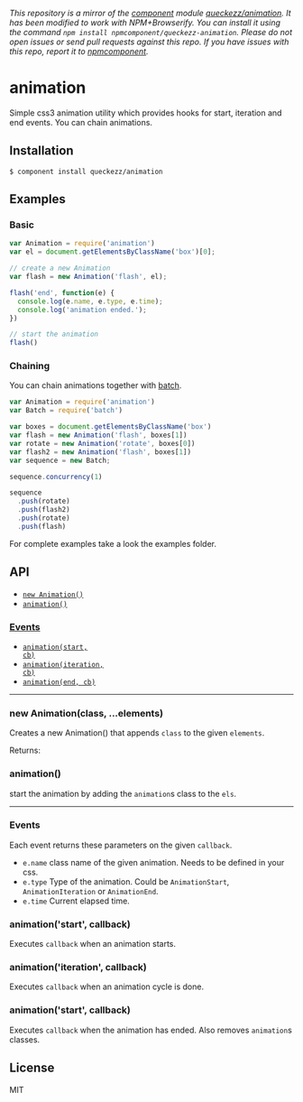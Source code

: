 *This repository is a mirror of the [component](http://component.io) module [queckezz/animation](http://github.com/queckezz/animation). It has been modified to work with NPM+Browserify. You can install it using the command `npm install npmcomponent/queckezz-animation`. Please do not open issues or send pull requests against this repo. If you have issues with this repo, report it to [npmcomponent](https://github.com/airportyh/npmcomponent).*
# animation

  Simple css3 animation utility which provides hooks for start, iteration and end events. You can chain animations.

## Installation

    $ component install queckezz/animation

## Examples

### Basic

```js
var Animation = require('animation')
var el = document.getElementsByClassName('box')[0];

// create a new Animation
var flash = new Animation('flash', el);

flash('end', function(e) {
  console.log(e.name, e.type, e.time);
  console.log('animation ended.');
})

// start the animation
flash()
```

### Chaining

  You can chain animations together with [batch](https://github.com/visionmedia/batch).

```js
var Animation = require('animation')
var Batch = require('batch')

var boxes = document.getElementsByClassName('box')
var flash = new Animation('flash', boxes[1])
var rotate = new Animation('rotate', boxes[0])
var flash2 = new Animation('flash', boxes[1])
var sequence = new Batch;

sequence.concurrency(1)

sequence
  .push(rotate)
  .push(flash2)
  .push(rotate)
  .push(flash)
```

For complete examples take a look the examples folder.

## API

* <a href="#api-ctor"><code>new Animation()</code></a>
* <a href="#api-animation"><code>animation()</code></a>

### <a href="#api-events">Events</a>

* <a href="#api-events-start"><code>animation(start, cb)</code></a>
* <a href="#api-events-iteration"><code>animation(iteration, cb)</code></a>
* <a href="#api-events-end"><code>animation(end, cb)</code></a>

------------------------------------------------
<a name="api-ctor"></a>
### new Animation(class, ...elements)
Creates a new Animation() that appends `class` to the given `elements`.

Returns:

<a name="api-animation"></a>
### animation()
start the animation by adding the `animation`s class to the `els`.

------------------------------------------------
<a name="api-events"></a>
### Events

Each event returns these parameters on the given `callback`.

* <code>e.name</code> class name of the given animation. Needs to be defined in your css.
* <code>e.type</code> Type of the animation. Could be `AnimationStart`, `AnimationIteration` or `AnimationEnd`.
* <code>e.time</code> Current elapsed time.

<a name="api-events-start"></a>
### animation('start', callback)
Executes `callback` when an animation starts.

<a name="api-events-iteration"></a>
### animation('iteration', callback)
Executes `callback` when an animation cycle is done.

<a name="api-events-end"></a>
### animation('start', callback)
Executes `callback` when the animation has ended. Also removes `animation`s classes.

## License

  MIT